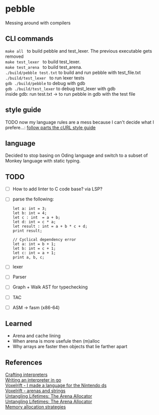# pebble
Messing around with compilers

## CLI commands
```make all ``` to build pebble and test_lexer. The previous executable gets removed \
```make test_lexer ``` to build test_lexer. \
```make test_arena ``` to build test_arena. \
```./build/pebble test.txt``` to build and run pebble with test_file.txt \
```./build/test_lexer ``` to run lexer tests \
```gdb ./build/pebble``` to debug with gdb \
```gdb ./build/test_lexer``` to debug test_lexer with gdb \
inside gdb: run test.txt -> to run pebble in gdb with the test file 

## style guide
TODO now my language rules are a mess because I can't decide what I prefere...:
[follow parts the cURL style guide](https://github.com/curl/curl/blob/master/docs/internals/CODE_STYLE.md)

## language
Decided to stop basing on Oding language and switch to a subset of Monkey language with static typing.


## TODO
- [ ] How to add linter to C code base? via LSP?
- [ ] parse the following:
    ``` 
    let a: int = 3;
    let b: int = 4;
    let c : int  = a + b;
    let d: int = c * a;
    let result : int = a + b * c + d;
    print result;
    ```

    ```
    // Cyclical dependency error
    let a: int = b + 1;
    let b: int = c + 1;
    let c: int = a + 1;
    print a, b, c;
    ```

- [ ] lexer
- [ ] Parser
- [ ] Graph + Walk AST for typechecking
- [ ] TAC
- [ ] ASM -> fasm (x86-64)

## Learned
- Arena and cache lining
- When arena is more usefule then (m)alloc
- Why arrays are faster then objects that lie farther apart

## References
[Crafting interpreters](https://craftinginterpreters.com/) \
[Writing an interpreter in go](https://interpreterbook.com/) \
[Voxelrift - I made a language for the Nintendo ds](https://www.youtube.com/watch?v=jMIj893JJBg&t=376s) \
[Voxelrift - arenas and strings](https://www.youtube.com/watch?v=3IAlJSIjvH0&t=114s) \
[Untangling Lifetimes: The Arena Allocator](https://www.rfleury.com/p/untangling-lifetimes-the-arena-allocator) \
[Untangling Lifetimes: The Arena Allocator](https://www.rfleury.com/p/untangling-lifetimes-the-arena-allocator) \
[Memory allocation strategies](https://www.gingerbill.org/series/memory-allocation-strategies/)


